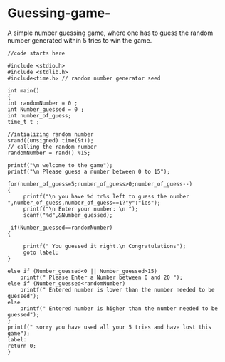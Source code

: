 # Guessing-game-
A simple number guessing game, where one has to guess the random number generated within 5 tries to win the game. 

    //code starts here
    
    #include <stdio.h>
    #include <stdlib.h>
    #include<time.h> // random number generator seed

    int main()
    {
    int randomNumber = 0 ;
    int Number_guessed = 0 ;
    int number_of_guess;
    time_t t ;

    //intializing random number
    srand((unsigned) time(&t));
    // calling the random number
    randomNumber = rand() %15;

    printf("\n welcome to the game");
    printf("\n Please guess a number between 0 to 15");

    for(number_of_guess=5;number_of_guess>0;number_of_guess--)
    {
         printf("\n you have %d tr%s left to guess the number ",number_of_guess,number_of_guess==1?"y":"ies");
         printf("\n Enter your number: \n ");
         scanf("%d",&Number_guessed);

     if(Number_guessed==randomNumber)
    {

         printf(" You guessed it right.\n Congratulations");
         goto label;
    }

    else if (Number_guessed<0 || Number_guessed>15)
        printf(" Please Enter a Number between 0 and 20 ");
    else if (Number_guessed<randomNumber)
        printf(" Entered number is lower than the number needed to be guessed");
    else
        printf(" Entered number is higher than the number needed to be guessed");
    }
    printf(" sorry you have used all your 5 tries and have lost this game");
    label:
    return 0;
    }
